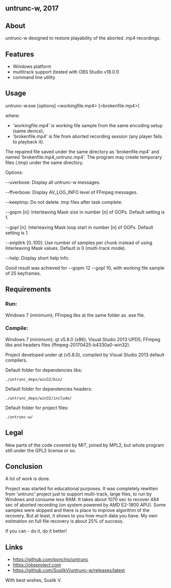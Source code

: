 untrunc-w, 2017
---------------

## About ##

untrunc-w designed to restore playability of the aborted .mp4 recordings.

## Features ##

* Windows platform
* multitrack support (tested with OBS Studio v18.0.1)
* command line utility

## Usage ##

untrunc-w.exe [options] <workingfile.mp4> [<brokenfile.mp4>]

where:

- 'workingfile.mp4' is working file sample from the same encoding setup (same device),
- 'brokenfile.mp4' is file from aborted recording session (any player fails to playback it).

The repaired file saved under the same directory as 'brokenfile.mp4' and named 'brokenfile.mp4_untrunc.mp4'.
The program may create temporary files (.tmp) under the same directory.


Options:

--uverbose: Display all untrunc-w messages.

--ffverbose: Display AV_LOG_INFO level of FFmpeg messages.

--keeptmp: Do not delete .tmp files after task complete.

--gopm [n]: Interleaving Mask size in number [n] of GOPs. Default setting is 1.

--gopl [n]: Interleaving Mask loop start in number [n] of GOPs. Default setting is 1.

--smpltrk [0..100]: Use number of samples per chunk instead of using Interleaving Mask values. Default is 0 (multi-track mode).

--help: Display short help info.

Good result was achieved for --gopm 12 --gopl 10, with working file sample of 25 keyframes.

## Requirements ##

### Run:
Windows 7 (minimum);
FFmpeg libs at the same folder as .exe file.

### Compile:
Windows 7 (minimum);
qt v5.8.0 (x86);
Visual Studio 2013 UPD5;
FFmpeg libs and headers files (ffmpeg-20170425-b4330a0-win32).

Project developed under qt (v5.8.0), compiled by Visual Studio 2013 default compilers.

Default folder for dependencies libs:

    ./untrunc_deps/win32/bin/
    
Default folder for dependencies headers:

    ./untrunc_deps/win32/include/
    
Default folder for project files:

    ./untrunc-w/

## Legal ##

New parts of the code covered by MIT, joined by MPL2, but whole program still under the GPL2 license or so.

## Conclusion ##

A lot of work is done.

Project was started for educational purposes. It was completely rewitten from 'untrunc' project 
just to support multi-track, large files, to run by Windows and consume less RAM.
It takes about 1070 sec to recover 484 sec of aborted recording (on system powered by AMD E2-1800 APU).
Some samples were skipped and there is place to improve algorithm of the recovery. But at least, 
it shows to you how much data you have.
My own estimation on full file recovery is about 25% of success.

If you can - do it, do it better!

## Links ##

- https://github.com/ponchio/untrunc
- https://obsproject.com
- https://github.com/SuslikV/untrunc-w/releases/latest

With best wishes, Suslik V.

